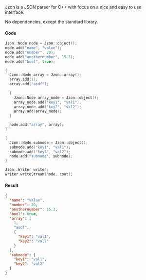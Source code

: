 Jzon is a JSON parser for C++ with focus on a nice and easy to use interface.

No dependencies, except the standard library.

#### Code
```c
Jzon::Node node = Jzon::object();
node.add("name", "value");
node.add("number", 20);
node.add("anothernumber", 15.3);
node.add("bool", true);

{
  Jzon::Node array = Jzon::array();
  array.add(1);
  array.add("asdf");
  
  {
    Jzon::Node array_node = Jzon::object();
    array_node.add("key1", "val1");
    array_node.add("key2", "val2");
    array.add(array_node);
  }

  node.add("array", array);
}

{
  Jzon::Node subnode = Jzon::object();
  subnode.add("key1", "val1");
  subnode.add("key2", "val2");
  node.add("subnode", subnode);
}

Jzon::Writer writer;
writer.writeStream(node, cout);
```

#### Result
```json
{
  "name": "value",
  "number": 20,
  "anothernumber": 15.3,
  "bool": true,
  "array": [
    1,
    "asdf",
    {
      "key1": "val1",
      "key2": "val2"
    }
  ],
  "subnode": {
    "key1": "val1",
    "key2": "val2"
  }
}
```

